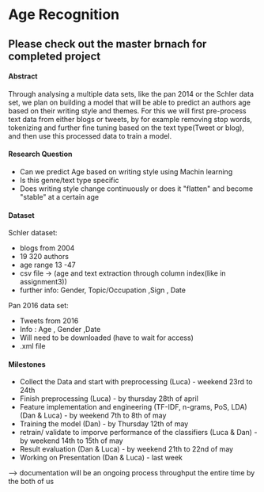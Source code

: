 # Age Recognition


## Please check out the master brnach for completed project


#### Abstract

Through analysing a multiple data sets, like the pan 2014 or the Schler data set, we plan on building a model that will be able to predict an authors age based on their writing style and themes. For this we will first pre-process text data from either blogs or tweets, by for example removing stop words, tokenizing and further fine tuning based on the text type(Tweet or blog), and then use this processed data to train a model.

#### Research Question

* Can we predict Age based on writing style using Machin learning
* Is this genre/text type specific 
* Does writing style change continuously or does it "flatten" and become "stable" at a certain age 



#### Dataset 

Schler dataset:

* blogs from 2004
* 19 320 authors 
* age range 13 -47
* csv file -> (age and text extraction through column index(like in assignment3))
* further info: Gender, Topic/Occupation ,Sign , Date

Pan 2016 data set:

* Tweets from 2016
* Info : Age , Gender ,Date
* Will need to be downloaded (have to wait for access)
* .xml file

#### Milestones

* Collect the Data and start with preprocessing (Luca) - weekend 23rd to 24th
* Finish preprocessing (Luca) - by thursday 28th of april
* Feature implementation and engineering (TF-IDF, n-grams, PoS, LDA) (Dan & Luca) - by weekend 7th to 8th of may
* Training the model (Dan) - by Thursday 12th of may
* retrain/ validate to imporve performance of the classifiers (Luca & Dan) - by weekend 14th to 15th of may
* Result evaluation (Dan & Luca) - by weekend 21th to 22nd of may
* Working on Presentation (Dan & Luca) - last week

--> documentation will be an ongoing process throughput the entire time by the both of us








